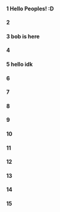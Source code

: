 #### 1 Hello Peoples! :D
#### 2
#### 3 bob is here
#### 4
#### 5 hello idk 
#### 6
#### 7
#### 8
#### 9
#### 10
#### 11
#### 12
#### 13
#### 14
#### 15
